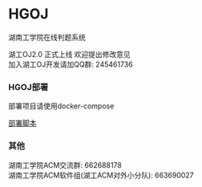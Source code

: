 # HGOJ
湖南工学院在线判题系统  

湖工OJ2.0 正式上线  欢迎提出修改意见  
加入湖工OJ开发请加QQ群: 245461736  


### HGOJ部署  
部署项目请使用docker-compose  

[部署脚本](https://github.com/yinrenxin/HGOJ-Deploy)



### 其他
湖南工学院ACM交流群: 662688178  
湖南工学院ACM软件组(湖工ACM对外小分队): 663690027  

